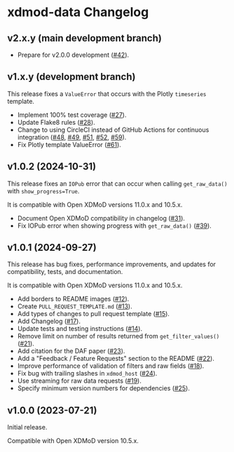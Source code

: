 # xdmod-data Changelog

## v2.x.y (main development branch)

- Prepare for v2.0.0 development ([\#42](https://github.com/ubccr/xdmod-data/pull/42)).

## v1.x.y (development branch)

This release fixes a `ValueError` that occurs with the Plotly `timeseries`
template.

- Implement 100% test coverage ([\#27](https://github.com/ubccr/xdmod-data/pull/27)).
- Update Flake8 rules ([\#28](https://github.com/ubccr/xdmod-data/pull/28)).
- Change to using CircleCI instead of GitHub Actions for continuous integration
  ([\#48](https://github.com/ubccr/xdmod-data/pull/48),
  [\#49](https://github.com/ubccr/xdmod-data/pull/49),
  [\#51](https://github.com/ubccr/xdmod-data/pull/51),
  [\#52](https://github.com/ubccr/xdmod-data/pull/52),
  [\#59](https://github.com/ubccr/xdmod-data/pull/59)).
- Fix Plotly template ValueError ([\#61](https://github.com/ubccr/xdmod-data/pull/61)).

## v1.0.2 (2024-10-31)

This release fixes an `IOPub` error that can occur when calling
`get_raw_data()` with `show_progress=True`.

It is compatible with Open XDMoD versions 11.0.x and 10.5.x.

- Document Open XDMoD compatibility in changelog ([\#31](https://github.com/ubccr/xdmod-data/pull/31)).
- Fix IOPub error when showing progress with `get_raw_data()` ([\#39](https://github.com/ubccr/xdmod-data/pull/39)).

## v1.0.1 (2024-09-27)

This release has bug fixes, performance improvements, and updates for compatibility, tests, and documentation.

It is compatible with Open XDMoD versions 11.0.x and 10.5.x.

- Add borders to README images ([\#12](https://github.com/ubccr/xdmod-data/pull/12)).
- Create `PULL_REQUEST_TEMPLATE.md` ([\#13](https://github.com/ubccr/xdmod-data/pull/13)).
- Add types of changes to pull request template ([\#15](https://github.com/ubccr/xdmod-data/pull/15)).
- Add Changelog ([\#17](https://github.com/ubccr/xdmod-data/pull/17)).
- Update tests and testing instructions ([\#14](https://github.com/ubccr/xdmod-data/pull/14)).
- Remove limit on number of results returned from `get_filter_values()` ([\#21](https://github.com/ubccr/xdmod-data/pull/21)).
- Add citation for the DAF paper ([\#23](https://github.com/ubccr/xdmod-data/pull/23)).
- Add a "Feedback / Feature Requests" section to the README ([\#22](https://github.com/ubccr/xdmod-data/pull/22)).
- Improve performance of validation of filters and raw fields ([\#18](https://github.com/ubccr/xdmod-data/pull/18)).
- Fix bug with trailing slashes in `xdmod_host` ([\#24](https://github.com/ubccr/xdmod-data/pull/24)).
- Use streaming for raw data requests ([\#19](https://github.com/ubccr/xdmod-data/pull/19)).
- Specify minimum version numbers for dependencies ([\#25](https://github.com/ubccr/xdmod-data/pull/25)).

## v1.0.0 (2023-07-21)

Initial release.

Compatible with Open XDMoD version 10.5.x.
